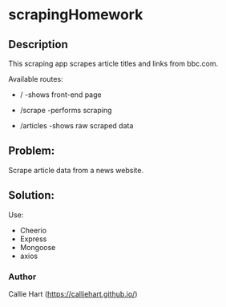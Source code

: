 # scrapingHomework
## Description

This scraping app scrapes article titles and links from bbc.com.

Available routes:

* /
-shows front-end page

* /scrape
-performs scraping

* /articles
-shows raw scraped data

## Problem:   
Scrape article data from a news website.

## Solution: 
Use:
 - Cheerio
 - Express
 - Mongoose
 - axios

### Author

Callie Hart (https://calliehart.github.io/)

